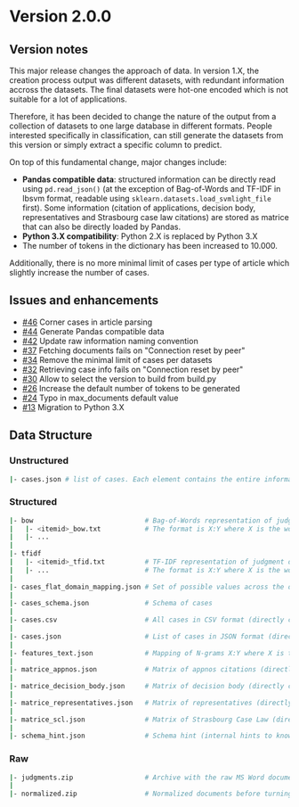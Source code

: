 
# Version 2.0.0
## Version notes

This major release changes the approach of data. In version 1.X, the creation process output was different datasets, with redundant information accross the datasets.
The final datasets were hot-one encoded which is not suitable for a lot of applications.

Therefore, it has been decided to change the nature of the output from a collection of datasets to one large database in different formats. People interested specifically in classification, can still generate the datasets from this version or simply extract a specific column to predict.

On top of this fundamental change, major changes include:

-   **Pandas compatible data**: structured information can be directly read using `pd.read_json()` (at the exception of Bag-of-Words and TF-IDF in lbsvm format, readable using `sklearn.datasets.load_svmlight_file` first). Some information (citation of applications, decision body, representatives and Strasbourg case law citations) are stored as matrice that can also be directly loaded by Pandas.
-   **Python 3.X compatibility**: Python 2.X is replaced by Python 3.X
-   The number of tokens in the dictionary has been increased to 10.000.

Additionally, there is no more minimal limit of cases per type of article which slightly increase the number of cases.


## Issues and enhancements

-   [#46](https://github.com/echr-od/ECHR-OD_process/issues/46) Corner cases in article parsing
-   [#44](https://github.com/echr-od/ECHR-OD_process/issues/44) Generate Pandas compatible data
-   [#42](https://github.com/echr-od/ECHR-OD_process/issues/42) Update raw information naming convention
-   [#37](https://github.com/echr-od/ECHR-OD_process/issues/37) Fetching documents fails on "Connection reset by peer"
-   [#34](https://github.com/echr-od/ECHR-OD_process/issues/34) Remove the minimal limit of cases per datasets
-   [#32](https://github.com/echr-od/ECHR-OD_process/issues/32) Retrieving case info fails on "Connection reset by peer"
-   [#30](https://github.com/echr-od/ECHR-OD_process/issues/30) Allow to select the version to build from build.py
-   [#26](https://github.com/echr-od/ECHR-OD_process/issues/26) Increase the default number of tokens to be generated
-   [#24](https://github.com/echr-od/ECHR-OD_process/issues/24) Typo in max_documents default value
-   [#13](https://github.com/echr-od/ECHR-OD_process/issues/13) Migration to Python 3.X 


## Data Structure
### Unstructured

```sh
|- cases.json # list of cases. Each element contains the entire information about the case, including the judgment document. The format is nested.
```

### Structured

```sh
|- bow                            # Bag-of-Words representation of judgment documents
|   |- <itemid>_bow.txt           # The format is X:Y where X is the word id and Y the word occurrences in the judgment
|   |- ...
|
|- tfidf
|   |- <itemid>_tfid.txt          # TF-IDF representation of judgment documents
|   |- ...                        # The format is X:Y where X is the word id and Y the word weight
|
|- cases_flat_domain_mapping.json # Set of possible values across the dataset for each variable
|
|- cases_schema.json              # Schema of cases
|
|- cases.csv                      # All cases in CSV format (directly compatible with Pandas)
|
|- cases.json                     # List of cases in JSON format (directly compatible with Pandas)
|
|- features_text.json             # Mapping of N-grams X:Y where X is the N-gram and Y its id used for bow and tfidf
|                                 
|- matrice_appnos.json            # Matrix of appnos citations (directly compatible with Pandas)
|                                 
|- matrice_decision_body.json     # Matrix of decision body (directly compatible with Pandas)
|                                 
|- matrice_representatives.json   # Matrix of representatives (directly compatible with Pandas)
|
|- matrice_scl.json               # Matrix of Strasbourg Case Law (directly compatible with Pandas)
|
|- schema_hint.json               # Schema hint (internal hints to know how to encode unstructured data to structured data)
```

### Raw

```sh
|- judgments.zip                  # Archive with the raw MS Word documents
|
|- normalized.zip                 # Normalized documents before turning into Bag-of-Words
```